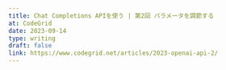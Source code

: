 ```yaml
---
title: Chat Completions APIを使う | 第2回 パラメータを調節する
at: CodeGrid
date: 2023-09-14
type: writing
draft: false
link: https://www.codegrid.net/articles/2023-openai-api-2/
---
```

